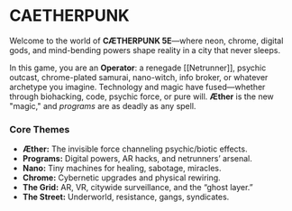 # CAETHERPUNK

Welcome to the world of **CÆTHERPUNK 5E**—where neon, chrome, digital gods, and mind-bending powers shape reality in a city that never sleeps.

In this game, you are an **Operator**: a renegade [[Netrunner]], psychic outcast, chrome-plated samurai, nano-witch, info broker, or whatever archetype you imagine. Technology and magic have fused—whether through biohacking, code, psychic force, or pure will. **Æther** is the new "magic," and _programs_ are as deadly as any spell.

### Core Themes

- **Æther:** The invisible force channeling psychic/biotic effects.
- **Programs:** Digital powers, AR hacks, and netrunners’ arsenal.
- **Nano:** Tiny machines for healing, sabotage, miracles.
- **Chrome:** Cybernetic upgrades and physical rewiring.
- **The Grid:** AR, VR, citywide surveillance, and the “ghost layer.”
- **The Street:** Underworld, resistance, gangs, syndicates.
